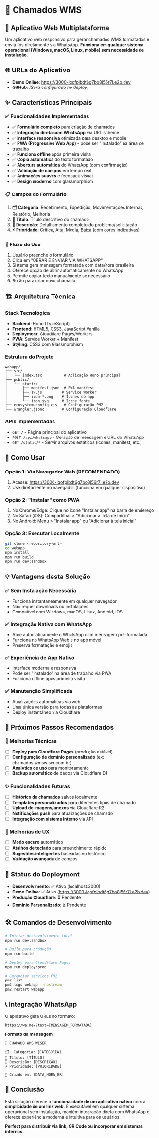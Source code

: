 # 🚨 Chamados WMS

## 📱 Aplicativo Web Multiplataforma

Um aplicativo web responsivo para gerar chamados WMS formatados e enviá-los diretamente via WhatsApp. **Funciona em qualquer sistema operacional (Windows, macOS, Linux, mobile) sem necessidade de instalação**.

## 🌐 URLs do Aplicativo

- **Demo Online**: https://3000-iqofpibdt6g7bo8j56r7l.e2b.dev
- **GitHub**: *[Será configurado no deploy]*

## ✨ Características Principais

### ✅ **Funcionalidades Implementadas**
- ✅ **Formulário completo** para criação de chamados
- ✅ **Integração direta com WhatsApp** via URL scheme
- ✅ **Interface responsiva** otimizada para desktop e mobile
- ✅ **PWA (Progressive Web App)** - pode ser "instalado" na área de trabalho
- ✅ **Funciona offline** após primeira visita
- ✅ **Cópia automática** do texto formatado
- ✅ **Abertura automática** do WhatsApp (com confirmação)
- ✅ **Validação de campos** em tempo real
- ✅ **Animações suaves** e feedback visual
- ✅ **Design moderno** com glassmorphism

### 📋 **Campos do Formulário**
1. **🗂️ Categoria**: Recebimento, Expedição, Movimentações Internas, Relatório, Melhoria
2. **📝 Título**: Título descritivo do chamado
3. **📄 Descrição**: Detalhamento completo do problema/solicitação
4. **⚡ Prioridade**: Crítica, Alta, Média, Baixa (com cores indicativas)

### 🔄 **Fluxo de Uso**
1. Usuário preenche o formulário
2. Clica em "GERAR E ENVIAR VIA WHATSAPP"
3. Sistema gera mensagem formatada com data/hora brasileira
4. Oferece opção de abrir automaticamente no WhatsApp
5. Permite copiar texto manualmente se necessário
6. Botão para criar novo chamado

## 🏗️ Arquitetura Técnica

### **Stack Tecnológica**
- **Backend**: Hono (TypeScript)
- **Frontend**: HTML5, CSS3, JavaScript Vanilla
- **Deployment**: Cloudflare Pages/Workers
- **PWA**: Service Worker + Manifest
- **Styling**: CSS3 com Glassmorphism

### **Estrutura do Projeto**
```
webapp/
├── src/
│   └── index.tsx          # Aplicação Hono principal
├── public/
│   └── static/
│       ├── manifest.json  # PWA manifest
│       ├── sw.js         # Service Worker
│       ├── icon-*.png    # Ícones do app
│       └── icon.svg      # Ícone fonte
├── ecosystem.config.cjs   # Configuração PM2
└── wrangler.jsonc        # Configuração Cloudflare
```

### **APIs Implementadas**
- `GET /` - Página principal do aplicativo
- `POST /api/whatsapp` - Geração de mensagem e URL do WhatsApp
- `GET /static/*` - Servir arquivos estáticos (ícones, manifest, etc.)

## 📱 Como Usar

### **Opção 1: Via Navegador Web (RECOMENDADO)**
1. Acesse: https://3000-iqofpibdt6g7bo8j56r7l.e2b.dev
2. Use diretamente no navegador (funciona em qualquer dispositivo)

### **Opção 2: "Instalar" como PWA**
1. No Chrome/Edge: Clique no ícone "Instalar app" na barra de endereço
2. No Safari (iOS): Compartilhar > "Adicionar à Tela de Início"
3. No Android: Menu > "Instalar app" ou "Adicionar à tela inicial"

### **Opção 3: Executar Localmente**
```bash
git clone <repository-url>
cd webapp
npm install
npm run build
npm run dev:sandbox
```

## 💡 Vantagens desta Solução

### **✅ Sem Instalação Necessária**
- Funciona instantaneamente em qualquer navegador
- Não requer downloads ou instalações
- Compatível com Windows, macOS, Linux, Android, iOS

### **✅ Integração Nativa com WhatsApp**
- Abre automaticamente o WhatsApp com mensagem pré-formatada
- Funciona no WhatsApp Web e no app móvel
- Preserva formatação e emojis

### **✅ Experiência de App Nativo**
- Interface moderna e responsiva
- Pode ser "instalado" na área de trabalho via PWA
- Funciona offline após primeira visita

### **✅ Manutenção Simplificada**
- Atualizações automáticas via web
- Uma única versão para todas as plataformas
- Deploy instantâneo via Cloudflare

## 🚀 Próximos Passos Recomendados

### **🔧 Melhorias Técnicas**
- [ ] **Deploy para Cloudflare Pages** (produção estável)
- [ ] **Configuração de domínio personalizado** (ex: chamados.wmswiser.com.br)
- [ ] **Analytics de uso** para monitoramento
- [ ] **Backup automático** de dados via Cloudflare D1

### **✨ Funcionalidades Futuras**
- [ ] **Histórico de chamados** salvos localmente
- [ ] **Templates personalizados** para diferentes tipos de chamado
- [ ] **Upload de imagens/anexos** via Cloudflare R2
- [ ] **Notificações push** para atualizações de chamado
- [ ] **Integração com sistema interno** via API

### **🎨 Melhorias de UX**
- [ ] **Modo escuro** automático
- [ ] **Atalhos de teclado** para preenchimento rápido
- [ ] **Sugestões inteligentes** baseadas no histórico
- [ ] **Validação avançada** de campos

## 🔄 Status do Deployment

- **Desenvolvimento**: ✅ Ativo (localhost:3000)
- **Demo Online**: ✅ Ativo (https://3000-iqofpibdt6g7bo8j56r7l.e2b.dev)
- **Produção Cloudflare**: ⏳ Pendente
- **Domínio Personalizado**: ⏳ Pendente

## 🛠️ Comandos de Desenvolvimento

```bash
# Iniciar desenvolvimento local
npm run dev:sandbox

# Build para produção
npm run build

# Deploy para Cloudflare Pages
npm run deploy:prod

# Gerenciar serviços PM2
pm2 list
pm2 logs webapp --nostream
pm2 restart webapp
```

## 📞 Integração WhatsApp

O aplicativo gera URLs no formato:
```
https://wa.me/?text=[MENSAGEM_FORMATADA]
```

**Formato da mensagem:**
```
🚨 CHAMADO WMS WISER

🗂️  Categoria: [CATEGORIA]
📝 Título: [TÍTULO]
📄 Descrição: [DESCRIÇÃO]
⚡ Prioridade: [PRIORIDADE]

📅 Criado em: [DATA_HORA_BR]
```

## 🎯 Conclusão

Esta solução oferece a **funcionalidade de um aplicativo nativo** com a **simplicidade de um link web**. É executável em qualquer sistema operacional sem instalação, mantém integração direta com WhatsApp e oferece experiência moderna e intuitiva para os usuários.

**Perfect para distribuir via link, QR Code ou incorporar em sistemas internos.**